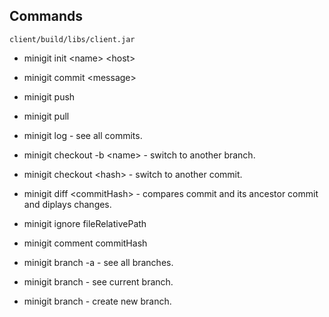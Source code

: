## Commands

```
client/build/libs/client.jar
```
 
* minigit init \<name> \<host>

* minigit commit \<message>

* minigit push

* minigit pull

* minigit log - see all commits.

* minigit checkout -b \<name> - switch to another branch.

* minigit checkout \<hash> - switch to another commit.

* minigit diff \<commitHash> - compares commit and its ancestor commit and diplays changes.

* minigit ignore fileRelativePath

* minigit comment commitHash

* minigit branch -a - see all branches.

* minigit branch - see current branch.

* minigit branch <name> - create new branch.

